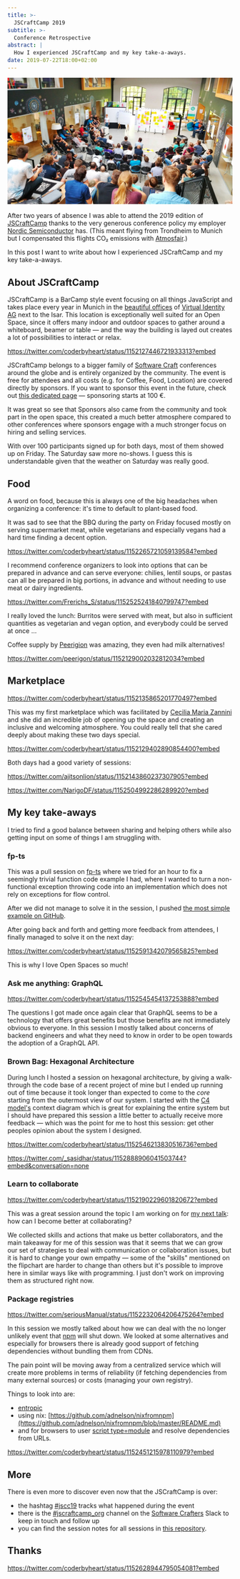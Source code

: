 ```yaml
---
title: >-
  JSCraftCamp 2019
subtitle: >-
  Conference Retrospective
abstract: |
  How I experienced JSCraftCamp and my key take-a-aways.
date: 2019-07-22T18:00+02:00
---
```


![JSCraftCamp 2019](../media/jscraftcamp-2019.jpeg)

After two years of absence I was able to attend the 2019 edition of
[JSCraftCamp](https://jscraftcamp.org) thanks to the very generous conference
policy my employer [Nordic Semiconductor](https://www.nordicsemi.com/) has.
(This meant flying from Trondheim to Munich but I compensated this flights CO₂
emissions with [Atmosfair](https://www.atmosfair.de/en/).)

In this post I want to write about how I experienced JSCraftCamp and my key
take-a-aways.

## About JSCraftCamp

JSCraftCamp is a BarCamp style event focusing on all things JavaScript and takes
place every year in Munich in the
[beautiful offices](https://www.google.com/maps/place/Virtual+Identity+AG+M%C3%BCnchen/@48.0970276,11.5430163,17z/data=!3m1!4b1!4m5!3m4!1s0x479e75eb96bfb00b:0x2cd12f60e6a5c63c!8m2!3d48.097024!4d11.545205)
of [Virtual Identity AG](https://www.virtual-identity.com/) next to the Isar.
This location is exceptionally well suited for an Open Space, since it offers
many indoor and outdoor spaces to gather around a whiteboard, beamer or table
&mdash; and the way the building is layed out creates a lot of possibilities to
interact or relax.

<https://twitter.com/coderbyheart/status/1152127446721933313?embed>

JSCraftCamp belongs to a bigger family of
[Software Craft](https://softwarecrafters.org) conferences around the globe and
is entirely organized by the community. The event is free for attendees and all
costs (e.g. for Coffee, Food, Location) are covered directly by sponsors. If you
want to sponsor this event in the future, check out
[this dedicated page](http://jscraftcamp.org/sponsoring.html) &mdash; sponsoring
starts at 100 €.

It was great so see that Sponsors also came from the community and took part in
the open space, this created a much better atmosphere compared to other
conferences where sponsors engage with a much stronger focus on hiring and
selling services.

With over 100 participants signed up for both days, most of them showed up on
Friday. The Saturday saw more no-shows. I guess this is understandable given
that the weather on Saturday was really good.

## Food

A word on food, because this is always one of the big headaches when organizing
a conference: it's time to default to plant-based food.

It was sad to see that the BBQ during the party on Friday focused mostly on
serving supermarket meat, while vegetarians and especially vegans had a hard
time finding a decent option.

<https://twitter.com/coderbyheart/status/1152265721059139584?embed>

I recommend conference organizers to look into options that can be prepared in
advance and can serve everyone: chilies, lentil soups, or pastas can all be
prepared in big portions, in advance and without needing to use meat or dairy
ingredients.

<https://twitter.com/Frerichs_S/status/1152525241840799747?embed>

I really loved the lunch: Burritos were served with meat, but also in sufficient
quantities as vegetarian and vegan option, and everybody could be served at once
...

Coffee supply by [Peerigion](https://peerigon.com/) was amazing, they even had
milk alternatives!

<https://twitter.com/peerigon/status/1152129002032812034?embed>

## Marketplace

<https://twitter.com/coderbyheart/status/1152135865201770497?embed>

This was my first marketplace which was facilitated by
[Cecilia Maria Zannini](https://twitter.com/cm_zannini) and she did an
incredible job of opening up the space and creating an inclusive and welcoming
atmosphere. You could really tell that she cared deeply about making these two
days special.

<https://twitter.com/coderbyheart/status/1152129402890854400?embed>

Both days had a good variety of sessions:

<https://twitter.com/ajitsonlion/status/1152143860237307905?embed>

<https://twitter.com/NarigoDF/status/1152504992286289920?embed>

## My key take-aways

I tried to find a good balance between sharing and helping others while also
getting input on some of things I am struggling with.

### fp-ts

This was a pull session on [fp-ts](https://github.com/gcanti/fp-ts) where we
tried for an hour to fix a seemingly trivial function code example I had, where
I wanted to turn a non-functional exception throwing code into an implementation
which does not rely on exceptions for flow control.

After we did not manage to solve it in the session, I pushed
[the most simple example on GitHub](https://github.com/coderbyheart/jscc19-no-exceptions-controller/blob/a8dee68b01b4482a0f4ffda3d3bbb088aed55085/controller.ts).

After going back and forth and getting more feedback from attendees, I finally
managed to solve it on the next day:

<https://twitter.com/coderbyheart/status/1152591342079565825?embed>

This is why I love Open Spaces so much!

### Ask me anything: GraphQL

<https://twitter.com/coderbyheart/status/1152545454137253888?embed>

The questions I got made once again clear that GraphQL seems to be a technology
that offers great benefits but those benefits are not immediately obvious to
everyone. In this session I mostly talked about concerns of backend engineers
and what they need to know in order to be open towards the adoption of a GraphQL
API.

### Brown Bag: Hexagonal Architecture

During lunch I hosted a session on hexagonal architecture, by giving a
walk-through the code base of a recent project of mine but I ended up running
out of time because it took longer than expected to come to the _core_ starting
from the outermost view of our system. I started with the
[C4 model's](http://c4model.com/) context diagram which is great for explaining
the entire system but I should have prepared this session a little better to
actually receive more feedback &mdash; which was the point for me to host this
session: get other peoples opinion about the system I designed.

<https://twitter.com/coderbyheart/status/1152546213830516736?embed>

<https://twitter.com/_sasidhar/status/1152888906041503744?embed&conversation=none>

### Learn to collaborate

<https://twitter.com/coderbyheart/status/1152190229601820672?embed>

This was a great session around the topic I am working on for
[my next talk](https://coderbyheart.com/talks/): how can I become better at
collaborating?

We collected skills and actions that make us better collaborators, and the main
takeaway for me of this session was that it seems that we can grow our set of
strategies to deal with communication or collaboration issues, but it is hard to
change your own empathy &mdash; some of the "skills" mentioned on the flipchart
are harder to change than others but it's possible to improve here in similar
ways like with programming. I just don't work on improving them as structured
right now.

### Package registries

<https://twitter.com/seriousManual/status/1152232064206475264?embed>

In this session we mostly talked about how we can deal with the no longer
unlikely event that [npm](https://www.npmjs.com/) will shut down. We looked at
some alternatives and especially for browsers there is already good support of
fetching dependencies without bundling them from CDNs.

The pain point will be moving away from a centralized service which will create
more problems in terms of reliability (if fetching dependencies from many
external sources) or costs (managing your own registry).

Things to look into are:

- [entropic](https://github.com/entropic-dev/entropic)
- using nix:
  [https://github.com/adnelson/nixfromnpm](https://github.com/adnelson/nixfromnpm/blob/master/README.md)
- and for browsers to user [script type=module](https://v8.dev/features/modules)
  and resolve dependencies from URLs.

<https://twitter.com/coderbyheart/status/1152451215978110979?embed>

## More

There is even more to discover even now that the JSCraftCamp is over:

- the hashtag
  [#jscc19](https://twitter.com/search?q=%23jscc19&src=typed_query&f=live)
  tracks what happened during the event
- there is the
  [#jscraftcamp_org](https://app.slack.com/client/T0A7W9V7C/C2M4QC7NC) channel
  on the [Software Crafters](https://softwarecrafters.org) Slack to keep in
  touch and follow up
- you can find the session notes for all sessions in
  [this repository](https://github.com/jscraftcamp/jscc19-sessions).

## Thanks

<https://twitter.com/coderbyheart/status/1152628944795054081?embed>
